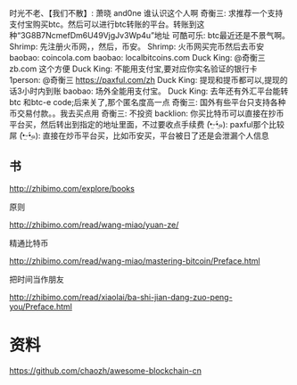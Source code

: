 

时光不老、【我们不散】:
萧晓  and0ne 谁认识这个人啊
奇衡三:
求推荐一个支持支付宝购买btc。然后可以进行btc转账的平台。转账到这种“3G8B7NcmefDm6U49VjgJv3Wp4u”地址
可酷可乐:
btc最近还是不景气啊。
Shrimp:
先注册火币网，，然后，币安。
Shrimp:
火币网买完币然后去币安
baobao:
coincola.com
baobao:
localbitcoins.com
Duck King:
@奇衡三 zb.com 这个方便
Duck King:
不能用支付宝,要对应你实名验证的银行卡
1person:
@奇衡三 https://paxful.com/zh
Duck King:
提现和提币都可以,提现的话3小时内到账
baobao:
场外全能用支付宝。
Duck King:
去年还有外汇平台能转btc 和btc-e code;后来关了,那个匿名度高一点
奇衡三:
国外有些平台只支持各种币交易付款。。我去买点用
奇衡三:
不投资
backlion:
你买比特币可以直接在抄币平台买，然后转出到指定的地址里面，不过要收点手续费
(•̤̀ᵕ•̤́๑):
paxful那个比较屌
(•̤̀ᵕ•̤́๑):
直接在炒币平台买，比如币安买，平台被日了还是会泄漏个人信息


## 书

http://zhibimo.com/explore/books

原则

http://zhibimo.com/read/wang-miao/yuan-ze/

精通比特币

http://zhibimo.com/read/wang-miao/mastering-bitcoin/Preface.html

把时间当作朋友

http://zhibimo.com/read/xiaolai/ba-shi-jian-dang-zuo-peng-you/Preface.html






# 资料

https://github.com/chaozh/awesome-blockchain-cn

